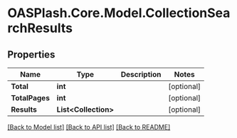 # OASPlash.Core.Model.CollectionSearchResults

## Properties

Name | Type | Description | Notes
------------ | ------------- | ------------- | -------------
**Total** | **int** |  | [optional] 
**TotalPages** | **int** |  | [optional] 
**Results** | **List&lt;Collection&gt;** |  | [optional] 

[[Back to Model list]](../README.md#documentation-for-models) [[Back to API list]](../README.md#documentation-for-api-endpoints) [[Back to README]](../README.md)


